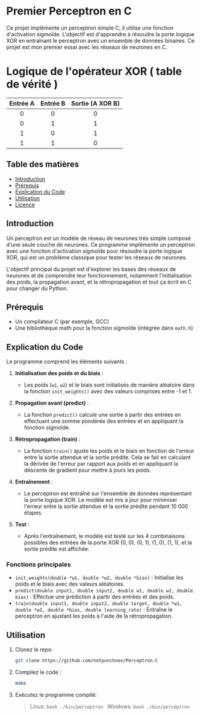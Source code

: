 # Premier Perceptron en C

Ce projet implémente un perceptron simple C, il utilise une fonction d'activation sigmoïde. L'objectif est d'apprendre à résoudre la porte logique XOR en entraînant le perceptron avec un ensemble de données binaires.
Ce projet est mon premier essai avec les réseaux de neurones en C.


# Logique de l'opérateur XOR ( table de vérité )

| Entrée A | Entrée B | Sortie (A XOR B) |
|:--------:|:--------:|:----------------:|
|    0     |    0     |        0         |
|    0     |    1     |        1         |
|    1     |    0     |        1         |
|    1     |    1     |        0         |

## Table des matières

- [Introduction](#introduction)
- [Prérequis](#prérequis)
- [Explication du Code](#explication-du-code)
- [Utilisation](#utilisation)
- [Licence](#licence)

## Introduction

Un perceptron est un modèle de réseau de neurones très simple composé d'une seule couche de neurones. Ce programme implémente un perceptron avec une fonction d'activation sigmoïde pour résoudre la porte logique XOR, qui est un problème classique pour tester les réseaux de neurones.

L'objectif principal du projet est d'explorer les bases des réseaux de neurones et de comprendre leur fonctionnement, notamment l'initialisation des poids, la propagation avant, et la rétropropagation et tout ça écrit en C pour changer du Python.


## Prérequis

- Un compilateur C (par exemple, GCC)
- Une bibliothèque math pour la fonction sigmoïde (intégrée dans `math.h`)

## Explication du Code

Le programme comprend les éléments suivants :

1. **Initialisation des poids et du biais** :
   - Les poids (`w1`, `w2`) et le biais sont initialisés de manière aléatoire dans la fonction `init_weights()` avec des valeurs comprises entre -1 et 1.

2. **Propagation avant (predict)** :
   - La fonction `predict()` calcule une sortie à partir des entrées en effectuant une somme pondérée des entrées et en appliquant la fonction sigmoïde.

3. **Rétropropagation (train)** :
   - La fonction `train()` ajuste les poids et le biais en fonction de l'erreur entre la sortie attendue et la sortie prédite. Cela se fait en calculant la dérivée de l'erreur par rapport aux poids et en appliquant la déscente de gradient pour mettre à jours les poids.

4. **Entraînement** :
   - Le perceptron est entraîné sur l'ensemble de données représentant la porte logique XOR. Le modèle est mis à jour pour minimiser l'erreur entre la sortie attendue et la sortie prédite pendant 10 000 étapes.

5. **Test** :
   - Après l'entraînement, le modèle est testé sur les 4 combinaisons possibles des entrées de la porte XOR (0, 0), (0, 1), (1, 0), (1, 1), et la sortie prédite est affichée.

### Fonctions principales

- `init_weights(double *w1, double *w2, double *bias)` : Initialise les poids et le biais avec des valeurs aléatoires.
- `predict(double input1, double input2, double w1, double w2, double bias)` : Effectue une prédiction à partir des entrées et des poids.
- `train(double input1, double input2, double target, double *w1, double *w2, double *bias, double learning_rate)` : Entraîne le perceptron en ajustant les poids à l'aide de la rétropropagation.

## Utilisation

1. Clonez le repo:
    ```bash
    git clone https://github.com/notpunchnox/Perceptron-C
    ```
2. Compilez le code :
   ```bash
   make
   ```
3. Exécutez le programme compilé:
    > Linux:
        ```bash
        ./bin/perceptron
        ```
    > Windows:
        ```bash
        ./bin/perceptron
        ```